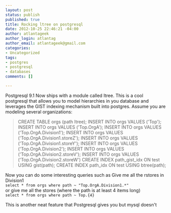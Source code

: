 ```yaml
--- 
layout: post
status: publish
published: true
title: Rocking ltree on postgresql
date: 2012-10-25 22:46:21 -04:00
author: atlantageek
author_login: atlantag
author_email: atlantageek@gmail.com
categories: 
- Uncategorized
tags: 
- postgres
- postgresql
- databases
comments: []

---
```


Postgresql 9.1 Now ships with a module called ltree. This is a cool postgresql that allows you to model hierarchies in you database and leverages the GIST indexing mechanism built into postgres.
Assume you are modeling several organizations:


<blockquote>CREATE TABLE orgs (path ltree);
INSERT INTO orgs VALUES ('Top');
INSERT INTO orgs VALUES ('Top.OrgA');
INSERT INTO orgs VALUES ('Top.OrgA.Division1');
INSERT INTO orgs VALUES ('Top.OrgA.Division1.storeZ');
INSERT INTO orgs VALUES ('Top.OrgA.Division1.storeY');
INSERT INTO orgs VALUES ('Top.OrgA.Division2');
INSERT INTO orgs VALUES ('Top.OrgA.Division2.storeV');
INSERT INTO orgs VALUES ('Top.OrgA.Division2.storeW')
CREATE INDEX path_gist_idx ON test USING gist(path);
CREATE INDEX path_idx ON test USING btree(path);
</blockquote>
Now you can do some interesting queries such as Give me all the rstores in Division1
<code>
select * from orgs where path ~ "Top.OrgA.Division1.*"
</code>
or give me all the stores (where the path is at least 4 items long)
<code>
select * from orgs where path ~ Top.{4}
</code>

This is another neat feature that Postgresql gives you but mysql doesn't
